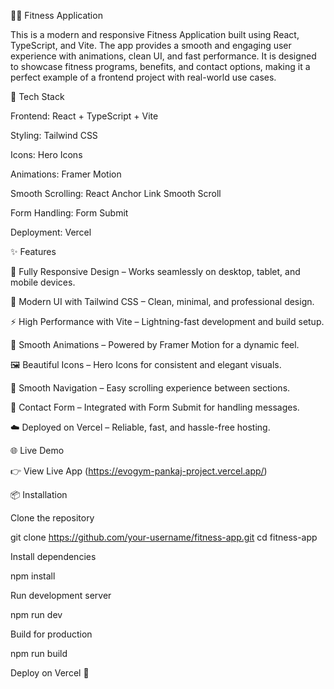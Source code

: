 🏋️‍♂️ Fitness Application

This is a modern and responsive Fitness Application built using React, TypeScript, and Vite. The app provides a smooth and engaging user experience with animations, clean UI, and fast performance. It is designed to showcase fitness programs, benefits, and contact options, making it a perfect example of a frontend project with real-world use cases.

🚀 Tech Stack

Frontend: React + TypeScript + Vite

Styling: Tailwind CSS

Icons: Hero Icons

Animations: Framer Motion

Smooth Scrolling: React Anchor Link Smooth Scroll

Form Handling: Form Submit

Deployment: Vercel

✨ Features

📱 Fully Responsive Design – Works seamlessly on desktop, tablet, and mobile devices.

🎨 Modern UI with Tailwind CSS – Clean, minimal, and professional design.

⚡ High Performance with Vite – Lightning-fast development and build setup.

🔔 Smooth Animations – Powered by Framer Motion for a dynamic feel.

🖼️ Beautiful Icons – Hero Icons for consistent and elegant visuals.

🔗 Smooth Navigation – Easy scrolling experience between sections.

📧 Contact Form – Integrated with Form Submit for handling messages.

☁️ Deployed on Vercel – Reliable, fast, and hassle-free hosting.

🌐 Live Demo

👉 View Live App
 (https://evogym-pankaj-project.vercel.app/)

📦 Installation

Clone the repository

git clone https://github.com/your-username/fitness-app.git
cd fitness-app


Install dependencies

npm install


Run development server

npm run dev


Build for production

npm run build


Deploy on Vercel 🚀
